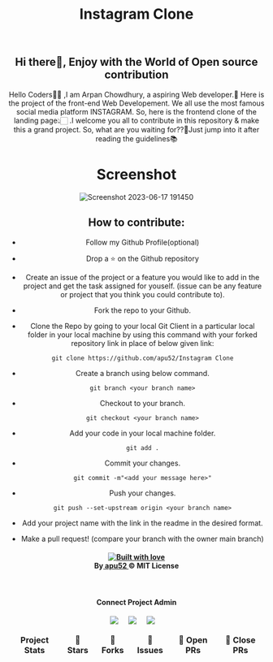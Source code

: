 <h1 align="center"> Instagram Clone </h1>

<div align="center">
<br>
<h2 align="center">Hi there👋, Enjoy with the World of Open source contribution </h2>


<p>Hello Coders👨‍💻 ,I am Arpan Chowdhury, a aspiring Web developer.🤖 Here is the project of the front-end Web Developement. We all use the most famous social media platform INSTAGRAM. So, here is the frontend clone of the landing page👆🏻 .I welcome you all to contribute in this repository & make this a grand project. So, what are you waiting for??🤔Just jump into it after reading the guidelines📚</p>
<table align="center">
    <thead align="center">
        <tr border: 1px;>
            <td><b>Project Stats</td>
            <td><b>🌟 Stars</b></td>
            <td><b>🍴 Forks</b></td>
            <td><b>🐛 Issues</b></td>
            <td><b>🔔 Open PRs</b></td>
            <td><b>🔕 Close PRs</b></td>
        </tr>
     </thead>

# Screenshot
![Screenshot 2023-06-17 191450](https://github.com/apu52/InstaClone/assets/114172928/d2b4ba78-1442-436d-8f61-1b7d12bb132c)

## How to contribute:

-   Follow my Github Profile(optional)

-   Drop a :star: on the Github repository <br/>

-   Create an issue of the project or a feature you would like to add in the project and get the task assigned for youself. (issue can be any feature or project that you think you could contribute to).

-   Fork the repo to your Github.<br/>

-   Clone the Repo by going to your local Git Client in a particular local folder in your local machine by using this command with your forked repository link in place of below given link: <br/>
    ```
    git clone https://github.com/apu52/Instagram Clone
    ```
-   Create a branch using below command.
    ```
    git branch <your branch name>
    ```
-   Checkout to your branch.
    ```
    git checkout <your branch name>
    ```
-   Add your code in your local machine folder.
    ```
    git add .
    ```
-   Commit your changes.
    ```
    git commit -m"<add your message here>"
    ```
-   Push your changes.
    ```
    git push --set-upstream origin <your branch name>
    ```
-   Add your project name with the link in the readme in the desired format.
-   Make a pull request! (compare your branch with the owner main branch)


  <h4 align="center">
   <a target="_blank"href="https://www.linkedin.com/in/arpan-chowdhury-775294251/"><img src="https://forthebadge.com/images/badges/built-with-love.svg" alt="Built with love" /></a><br>
  By<a href="https://github.com/apu52"> apu52 </a>&copy; MIT License</h4>
	<br>

<h4 align="center">Connect Project Admin </h4>
<p align="center">
  <a target="_blank"href="https://www.linkedin.com/in/arpan-chowdhury-775294251/"><img src="https://img.shields.io/badge/linkedin-%230077B5.svg?&style=for-the-badge&logo=linkedin&logoColor=white" /></a>&nbsp;&nbsp;&nbsp;&nbsp;
  <a target="_blank"href="https://twitter.com/ArpanCh40193288"><img src="https://img.shields.io/badge/twitter-%231DA1F2.svg?&style=for-the-badge&logo=twitter&logoColor=white" /></a>&nbsp;&nbsp;&nbsp;&nbsp;
   <a target="_blank"href="https://github.com/apu52"><img src="https://img.shields.io/badge/GitHub-100000?style=for-the-badge&logo=github&logoColor=white" /></a>&nbsp;&nbsp;&nbsp;&nbsp;
  
  
